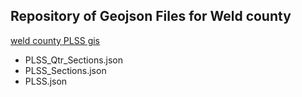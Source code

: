 ## Repository of Geojson Files for Weld county

[weld county PLSS gis](https://weldcounty.sharefile.com/share?cmd=d&id=saaf0ec656a54eb2a#/view/saaf0ec656a54eb2a)

* PLSS_Qtr_Sections.json
* PLSS_Sections.json
* PLSS.json
